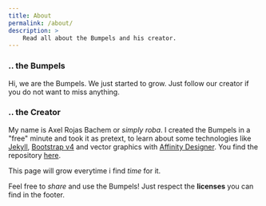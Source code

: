 ```yaml
---
title: About
permalink: /about/
description: >
    Read all about the Bumpels and his creator.
---
```

### .. the Bumpels

Hi, we are the Bumpels.
We just started to grow. Just follow our creator if you do not want to miss anything.

### .. the Creator

My name is Axel Rojas Bachem or _simply roba_. I created the Bumpels in a "free" minute and took it as pretext, to learn about some technologies like [Jekyll][1], [Bootstrap v4][2] and vector graphics with [Affinity Designer][3]. You find the repository [here][4].

This page will grow everytime i find _time_ for it.

Feel free to _share_ and use the Bumpels! Just respect the **licenses** you can find in the footer.

<!--TODO create FAQ if necessary-->

[1]: https://jekyllrb.com
[2]: https://getbootstrap.com/docs/4.0/getting-started/introduction/
[3]: https://affinity.serif.com/de/designer/
[4]: https://github.com/simplyRoba/bumpels
